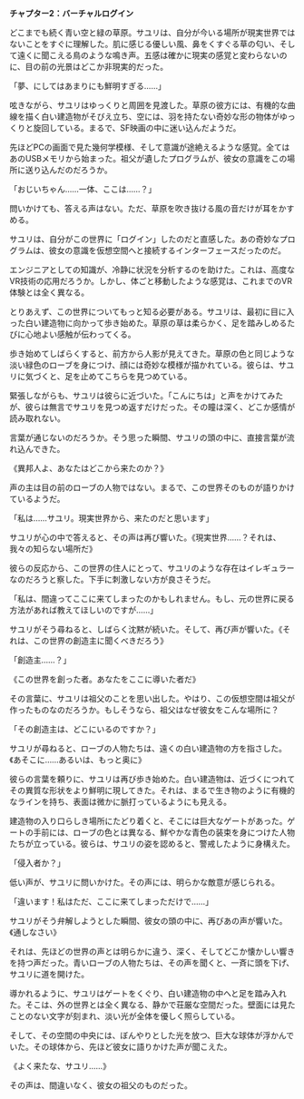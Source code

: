 **チャプター2：バーチャルログイン**

どこまでも続く青い空と緑の草原。サユリは、自分が今いる場所が現実世界ではないことをすぐに理解した。肌に感じる優しい風、鼻をくすぐる草の匂い、そして遠くに聞こえる鳥のような鳴き声。五感は確かに現実の感覚と変わらないのに、目の前の光景はどこか非現実的だった。

「夢、にしてはあまりにも鮮明すぎる……」

呟きながら、サユリはゆっくりと周囲を見渡した。草原の彼方には、有機的な曲線を描く白い建造物がそびえ立ち、空には、羽を持たない奇妙な形の物体がゆっくりと旋回している。まるで、SF映画の中に迷い込んだようだ。

先ほどPCの画面で見た幾何学模様、そして意識が途絶えるような感覚。全てはあのUSBメモリから始まった。祖父が遺したプログラムが、彼女の意識をこの場所に送り込んだのだろうか。

「おじいちゃん……一体、ここは……？」

問いかけても、答える声はない。ただ、草原を吹き抜ける風の音だけが耳をかすめる。

サユリは、自分がこの世界に「ログイン」したのだと直感した。あの奇妙なプログラムは、彼女の意識を仮想空間へと接続するインターフェースだったのだ。

エンジニアとしての知識が、冷静に状況を分析するのを助けた。これは、高度なVR技術の応用だろうか。しかし、体ごと移動したような感覚は、これまでのVR体験とは全く異なる。

とりあえず、この世界についてもっと知る必要がある。サユリは、最初に目に入った白い建造物に向かって歩き始めた。草原の草は柔らかく、足を踏みしめるたびに心地よい感触が伝わってくる。

歩き始めてしばらくすると、前方から人影が見えてきた。草原の色と同じような淡い緑色のローブを身につけ、顔には奇妙な模様が描かれている。彼らは、サユリに気づくと、足を止めてこちらを見つめている。

緊張しながらも、サユリは彼らに近づいた。「こんにちは」と声をかけてみたが、彼らは無言でサユリを見つめ返すだけだった。その瞳は深く、どこか感情が読み取れない。

言葉が通じないのだろうか。そう思った瞬間、サユリの頭の中に、直接言葉が流れ込んできた。

《異邦人よ、あなたはどこから来たのか？》

声の主は目の前のローブの人物ではない。まるで、この世界そのものが語りかけているようだ。

「私は……サユリ。現実世界から、来たのだと思います」

サユリが心の中で答えると、その声は再び響いた。《現実世界……？それは、我々の知らない場所だ》

彼らの反応から、この世界の住人にとって、サユリのような存在はイレギュラーなのだろうと察した。下手に刺激しない方が良さそうだ。

「私は、間違ってここに来てしまったのかもしれません。もし、元の世界に戻る方法があれば教えてほしいのですが……」

サユリがそう尋ねると、しばらく沈黙が続いた。そして、再び声が響いた。《それは、この世界の創造主に聞くべきだろう》

「創造主……？」

《この世界を創った者。あなたをここに導いた者だ》

その言葉に、サユリは祖父のことを思い出した。やはり、この仮想空間は祖父が作ったものなのだろうか。もしそうなら、祖父はなぜ彼女をこんな場所に？

「その創造主は、どこにいるのですか？」

サユリが尋ねると、ローブの人物たちは、遠くの白い建造物の方を指さした。《あそこに……あるいは、もっと奥に》

彼らの言葉を頼りに、サユリは再び歩き始めた。白い建造物は、近づくにつれてその異質な形状をより鮮明に現してきた。それは、まるで生き物のように有機的なラインを持ち、表面は微かに脈打っているようにも見える。

建造物の入り口らしき場所にたどり着くと、そこには巨大なゲートがあった。ゲートの手前には、ローブの色とは異なる、鮮やかな青色の装束を身につけた人物たちが立っている。彼らは、サユリの姿を認めると、警戒したように身構えた。

「侵入者か？」

低い声が、サユリに問いかけた。その声には、明らかな敵意が感じられる。

「違います！私はただ、ここに来てしまっただけで……」

サユリがそう弁解しようとした瞬間、彼女の頭の中に、再びあの声が響いた。《通しなさい》

それは、先ほどの世界の声とは明らかに違う、深く、そしてどこか懐かしい響きを持つ声だった。青いローブの人物たちは、その声を聞くと、一斉に頭を下げ、サユリに道を開けた。

導かれるように、サユリはゲートをくぐり、白い建造物の中へと足を踏み入れた。そこは、外の世界とは全く異なる、静かで荘厳な空間だった。壁面には見たことのない文字が刻まれ、淡い光が全体を優しく照らしている。

そして、その空間の中央には、ぼんやりとした光を放つ、巨大な球体が浮かんでいた。その球体から、先ほど彼女に語りかけた声が聞こえた。

《よく来たな、サユリ……》

その声は、間違いなく、彼女の祖父のものだった。
